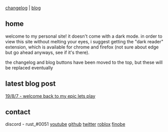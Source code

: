 [changelog](https://rustmotherboard.github.io/changelog) | [blog](https://rustmotherboard.github.io/blog)

## home
welcome to my personal site! it doesn't come with a dark mode. in order to view this site without melting your eyes, i suggest getting the "dark reader" extension, which is available for chrome and firefox (not sure about edge but go ahead anyways, see if it's there).

the changelog and blog buttons have been moved to the top, but these will be replaced eventually

## latest blog post
[19/8/7 - welcome back to my epic lets play](https://rustmotherboard.github.io/archive/2019/08/19-8-7)

## contact
discord - rust_#0051
[youtube](https://www.youtube.com/channel/UCsIo5NUwh_LsvnfE7OwKCmg)
[github](https://github.com/rustMotherboard)
[twitter](https://twitter.com/rustMotherboard)
[roblox](https://www.roblox.com/users/58971301/profile)
[finobe](https://finobe.com/user/82445)